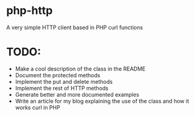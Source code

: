 php-http
========

A very simple HTTP client based in PHP curl functions

# TODO:

 * Make a cool description of the class in the README
 * Document the protected methods
 * Implement the put and delete methods
 * Implement the rest of HTTP methods
 * Generate better and more documented examples
 * Write an article for my blog explaining the use of the class and how it works curl in PHP